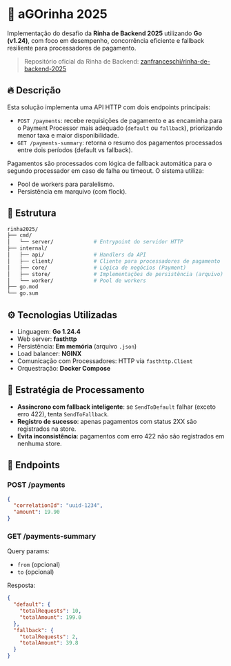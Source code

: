 # 🐔 aGOrinha 2025

Implementação do desafio da **Rinha de Backend 2025** utilizando **Go (v1.24)**, com foco em desempenho, concorrência eficiente e fallback resiliente para processadores de pagamento.

> Repositório oficial da Rinha de Backend: [zanfranceschi/rinha-de-backend-2025](https://github.com/zanfranceschi/rinha-de-backend-2025)

## 🔥 Descrição

Esta solução implementa uma API HTTP com dois endpoints principais:

- `POST /payments`: recebe requisições de pagamento e as encaminha para o Payment Processor mais adequado (`default` ou `fallback`), priorizando menor taxa e maior disponibilidade.
- `GET /payments-summary`: retorna o resumo dos pagamentos processados entre dois períodos (default vs fallback).

Pagamentos são processados com lógica de fallback automática para o segundo processador em caso de falha ou timeout. O sistema utiliza:

- Pool de workers para paralelismo.
- Persistência em marquivo (com flock).

## 📁 Estrutura

```bash
rinha2025/
├── cmd/
│   └── server/             # Entrypoint do servidor HTTP
├── internal/
│   ├── api/                # Handlers da API
│   ├── client/             # Cliente para processadores de pagamento
│   ├── core/               # Lógica de negócios (Payment)
│   ├── store/              # Implementações de persistência (arquivo)
│   └── worker/             # Pool de workers
├── go.mod
└── go.sum
````

## ⚙️ Tecnologias Utilizadas

* Linguagem: **Go 1.24.4**
* Web server: **fasthttp**
* Persistência: **Em memória** (arquivo `.json`)
* Load balancer: **NGINX**
* Comunicação com Processadores: HTTP via `fasthttp.Client`
* Orquestração: **Docker Compose**

## 🧠 Estratégia de Processamento

* **Assíncrono com fallback inteligente**: se `SendToDefault` falhar (exceto erro 422), tenta `SendToFallback`.
* **Registro de sucesso**: apenas pagamentos com status 2XX são registrados na store.
* **Evita inconsistência**: pagamentos com erro 422 não são registrados em nenhuma store.

## 🧪 Endpoints

### POST /payments

```json
{
  "correlationId": "uuid-1234",
  "amount": 19.90
}
```

### GET /payments-summary

Query params:

* `from` (opcional)
* `to` (opcional)

Resposta:

```json
{
  "default": {
    "totalRequests": 10,
    "totalAmount": 199.0
  },
  "fallback": {
    "totalRequests": 2,
    "totalAmount": 39.8
  }
}
```
